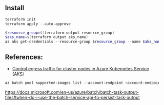 ## Install

``` powershell
terraform init
terraform apply --auto-approve
```

``` powershell
$resource_group=$(terraform output resource_group)
$aks_name=$(terraform output aks_name)
az aks get-credentials --resource-group $resource_group --name $aks_name
```

## References:

* [Control egress traffic for cluster nodes in Azure Kubernetes Service (AKS)](https://docs.microsoft.com/en-us/azure/aks/limit-egress-traffic#restrict-egress-traffic-using-azure-firewall)

``` powershell
az batch pool supported-images list --account-endpoint <account-endpoint> --account-name <account-name> --query "[?imageReference.publisher == 'oracle']"
```

https://docs.microsoft.com/en-us/azure/batch/batch-task-output-files#when-do-i-use-the-batch-service-api-to-persist-task-output